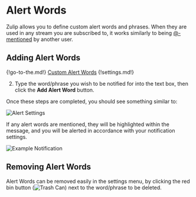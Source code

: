 # Alert Words
Zulip allows you to define custom alert words and phrases.
When they are used in any stream you are subscribed to, it works
similarly to being [@-mentioned](/help/at-mention-a-team-member)
by another user.

## Adding Alert Words
{!go-to-the.md!} [Custom Alert Words](/#settings/custom-alert-words)
{!settings.md!}

2.  Type the word/phrase you wish to be notified for into the text box,
    then click the **Add Alert Word** button.

Once these steps are completed, you should see something similar to:

![Alert Settings](/static/images/help/settings-custom-alerts-sample.png)

If any alert words are mentioned, they will be highlighted within the message,
and you will be alerted in accordance with your notification settings.

![Example Notification](/static/images/help/alert-word-notification-example.png)

## Removing Alert Words

Alert Words can be removed easily in the settings menu, by clicking the
red bin button (![Trash Can](/static/images/help/delete-button.png))
next to the word/phrase to be deleted.
